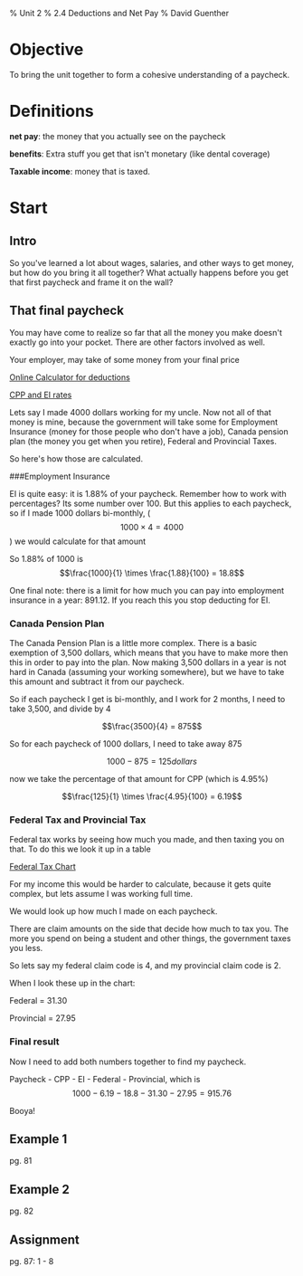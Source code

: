 % Unit 2
% 2.4 Deductions and Net Pay
% David Guenther

# Objective

To bring the unit together to form a cohesive understanding of a paycheck.

# Definitions

**net pay**: the money that you actually see on the paycheck

**benefits**: Extra stuff you get that isn't monetary (like dental coverage)

**Taxable income**: money that is taxed.

# Start

## Intro

So you've learned a lot about wages, salaries, and other ways to get money, but how do you bring it all together? What actually happens before you get that first paycheck and frame it on the wall?

## That final paycheck

You may have come to realize so far that all the money you make doesn't exactly go into your pocket. There are other factors involved as well.

Your employer, may take of some money from your final price

[Online Calculator for deductions][]

[Online Calculator for deductions]:http://www.paymentevolution.com/Payroll/Calculator

[CPP and EI rates][]

[CPP and EI rates]:http://www.cra-arc.gc.ca/tx/bsnss/tpcs/pyrll/t4032/2013/t4032sk-gnrlnf-eng.html

Lets say I made 4000 dollars working for my uncle. Now not all of that money is mine, because the government will take some for Employment Insurance (money for those people who don't have a job), Canada pension plan (the money you get when you retire), Federal and Provincial Taxes.

So here's how those are calculated.

###Employment Insurance

EI is quite easy: it is 1.88% of your paycheck. Remember how to work with percentages? Its some number over 100. But this applies to each paycheck, so if I made 1000 dollars bi-monthly, ($$1000 \times 4 = 4000$$) we would calculate for that amount

So 1.88% of 1000 is $$\frac{1000}{1} \times \frac{1.88}{100} = 18.8$$

One final note: there is a limit for how much you can pay into employment insurance in a year: 891.12. If you reach this you stop deducting for EI.

### Canada Pension Plan

The Canada Pension Plan is a little more complex. There is a basic exemption of 3,500 dollars, which means that you have to make more then this in order to pay into the plan. Now making 3,500 dollars in a year is not hard in Canada (assuming your working somewhere), but we have to take this amount and subtract it from our paycheck.

So if each paycheck I get is bi-monthly, and I work for 2 months, I need to take 3,500, and divide by 4

$$\frac{3500}{4} = 875$$

So for each paycheck of 1000 dollars, I need to take away 875

$$1000 - 875 = 125 dollars$$

now we take the percentage of that amount for CPP (which is 4.95%)

$$\frac{125}{1} \times \frac{4.95}{100} = 6.19$$

### Federal Tax and Provincial Tax

Federal tax works by seeing how much you made, and then taxing you on that. To do this we look it up in a table

[Federal Tax Chart][]

[Federal Tax Chart]:http://www.cra-arc.gc.ca/E/pub/tg/t4032sk/README.html

For my income this would be harder to calculate, because it gets quite complex, but lets assume I was working full time.

We would look up how much I made on each paycheck.

There are claim amounts on the side that decide how much to tax you. The more you spend on being a student and other things, the government taxes you less.

So lets say my federal claim code is 4, and my provincial claim code is 2.

When I look these up in the chart:

Federal = 31.30

Provincial = 27.95

### Final result

Now I need to add both numbers together to find my paycheck.

Paycheck - CPP - EI - Federal - Provincial, which is $$1000 - 6.19 - 18.8 - 31.30 - 27.95 = 915.76$$

Booya!

## Example 1

pg. 81

## Example 2

pg. 82

## Assignment

pg. 87: 1 - 8

